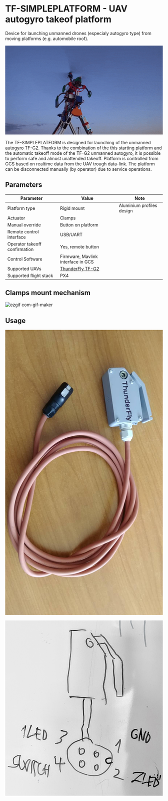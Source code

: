 # TF-SIMPLEPLATFORM - UAV autogyro takeof platform

Device for launching unmanned drones (especialy autogyro type) from moving platforms (e.g. automobile roof).

![TF-SIMPLEPLATFORM with TF-G2 takeoff](doc/img/TF-G2_takeoff.gif)


The TF-SIMPLEPLATFORM is designed for launching of the unmanned [autogyro TF-G2](https://github.com/ThunderFly-aerospace/TF-G2/). Thanks to the combination of the this starting platform and the automatic takeoff mode of the TF-G2 unmanned autogyro, it is possible to perform safe and almost unattended takeoff. Platform is controlled from GCS based on realtime data from the UAV trough data-link. The platform can be disconnected manually (by operator) due to service operations.

## Parameters

| Parameter | Value | Note |
|----------|---------|----------|
| Platform type | Rigid mount | Aluminium profiles design |
| Actuator| Clamps | |
| Manual override | Button on platform | |
| Remote control interface | USB/UART | |
| Operator takeoff confirmation | Yes, remote button | |
| Control Software | Firmware, Mavlink interface in GCS | |
| Supported UAVs | [ThunderFly TF-G2](https://github.com/ThunderFly-aerospace/TF-G2) | |
| Supported flight stack | PX4 | |

## Clamps mount mechanism

![ezgif com-gif-maker](https://user-images.githubusercontent.com/33667517/145199846-9bce2bac-4c48-44a5-8a02-1203b1b1ec31.gif)

## Usage

![TF-SIMPLEPLATFORM trigger switch](doc/img/trigger_switch.jpg)

![TF-SIMPLEPLATFORM trigger switch connection](doc/img/zapojeni_tlacitka.jpg)
